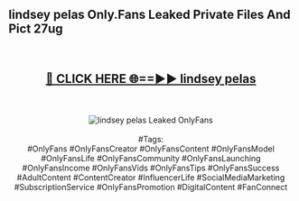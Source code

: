 <h2>lindsey pelas Only.Fans Leaked Private Files And Pict 27ug</h2>
<br>
<div align="center">
<h2><a href="https://mediafiles.top/lindsey_pelas" rel="nofollow">🔴 CLICK HERE 🌐==►► lindsey pelas</a></h2>
<br>
<br>
<a href="https://mediafiles.top/lindsey_pelas" rel="nofollow" data-target="animated-image.originalLink"><img src="https://i.ibb.co.com/WyWwxjT/player-gif2.gif" alt="lindsey pelas Leaked OnlyFans" style="max-width: 100%; display: inline-block;" data-target="animated-image.originalImage"></a>
<br><br>
#Tags:
<br>
#OnlyFans #OnlyFansCreator #OnlyFansContent #OnlyFansModel #OnlyFansLife #OnlyFansCommunity #OnlyFansLaunching #OnlyFansIncome #OnlyFansVids #OnlyFansTips #OnlyFansSuccess #AdultContent #ContentCreator #InfluencerLife #SocialMediaMarketing #SubscriptionService #OnlyFansPromotion #DigitalContent #FanConnect
</div>
<br>